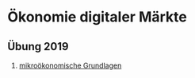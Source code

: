 # Ökonomie digitaler Märkte 
## Übung 2019

1. [mikroökonomische Grundlagen](digitalmarkets/Übung1_Grundlagen_Mikro.pdf) 